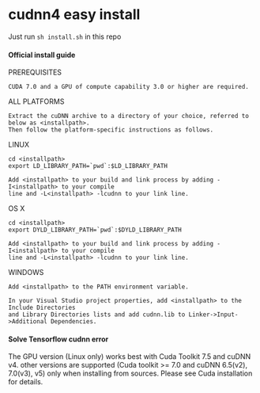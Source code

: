 # cudnn4 easy install
Just run `sh install.sh` in this repo  

#### Official install guide  
PREREQUISITES

    CUDA 7.0 and a GPU of compute capability 3.0 or higher are required.

ALL PLATFORMS

    Extract the cuDNN archive to a directory of your choice, referred to below as <installpath>.
    Then follow the platform-specific instructions as follows.

LINUX

    cd <installpath>
    export LD_LIBRARY_PATH=`pwd`:$LD_LIBRARY_PATH

    Add <installpath> to your build and link process by adding -I<installpath> to your compile
    line and -L<installpath> -lcudnn to your link line.

OS X

    cd <installpath>
    export DYLD_LIBRARY_PATH=`pwd`:$DYLD_LIBRARY_PATH

    Add <installpath> to your build and link process by adding -I<installpath> to your compile
    line and -L<installpath> -lcudnn to your link line.

WINDOWS

    Add <installpath> to the PATH environment variable.

    In your Visual Studio project properties, add <installpath> to the Include Directories 
    and Library Directories lists and add cudnn.lib to Linker->Input->Additional Dependencies.
    
#### Solve Tensorflow cudnn error
The GPU version (Linux only) works best with Cuda Toolkit 7.5 and cuDNN v4. other versions are supported (Cuda toolkit >= 7.0 and cuDNN 6.5(v2), 7.0(v3), v5) only when installing from sources. Please see Cuda installation for details.
